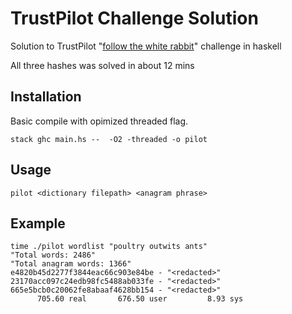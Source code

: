 # TrustPilot Challenge Solution

Solution to TrustPilot "[follow the white rabbit](https://followthewhiterabbit.trustpilot.com/cs/step2.html)" challenge in haskell

All three hashes was solved in about 12 mins

## Installation

Basic compile with opimized threaded flag.

```
stack ghc main.hs --  -O2 -threaded -o pilot
```

## Usage

```
pilot <dictionary filepath> <anagram phrase>
```

## Example

```
time ./pilot wordlist "poultry outwits ants"
"Total words: 2486"
"Total anagram words: 1366"
e4820b45d2277f3844eac66c903e84be - "<redacted>"
23170acc097c24edb98fc5488ab033fe - "<redacted>"
665e5bcb0c20062fe8abaaf4628bb154 - "<redacted>"
      705.60 real       676.50 user         8.93 sys
```
